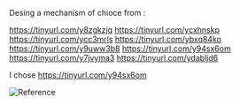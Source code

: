 Desing a mechanism of chioce from :

https://tinyurl.com/y8zgkzjq
https://tinyurl.com/ycxhnskp
https://tinyurl.com/ycc3mrls
https://tinyurl.com/ybxq84ko
https://tinyurl.com/y9uww3b8
https://tinyurl.com/y94sx6om
https://tinyurl.com/y7jvyma3
https://tinyurl.com/ydabljd6


I chose https://tinyurl.com/y94sx6om

![Reference](https://user-images.githubusercontent.com/72249841/113507271-152c1700-9552-11eb-8295-0e9525c037c2.png)
